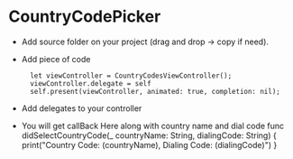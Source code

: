 # CountryCodePicker
* Add source folder on your project (drag and drop -> copy if need).
* Add piece of code 

        let viewController = CountryCodesViewController();
        viewController.delegate = self
        self.present(viewController, animated: true, completion: nil);
        
* Add delegates to your controller 

* You will get callBack Here along with country name and dial code
    func didSelectCountryCode(_ countryName: String, dialingCode: String) {
        print("Country Code: \(countryName), Dialing Code: (dialingCode)")
    }


